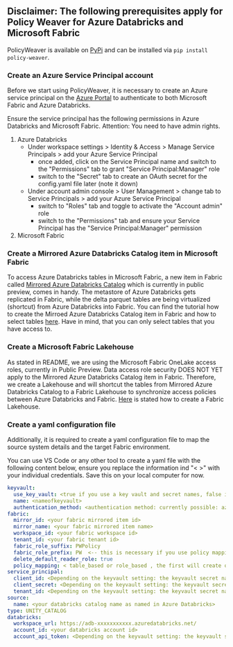 ## Disclaimer: The following prerequisites apply for Policy Weaver for Azure Databricks and Microsoft Fabric

PolicyWeaver is available on [PyPi](https://pypi.org/project/policy-weaver/) and can be installed via `pip install policy-weaver`.

### Create an Azure Service Principal account
Before we start using PolicyWeaver, it is necessary to create an Azure service principal on the [Azure Portal](https://portal.azure.com/) to authenticate to both Microsoft Fabric and Azure Databricks. 

Ensure the service principal has the following permissions in Azure Databricks and Microsoft Fabric. Attention: You need to have admin rights.

1. Azure Databricks
    -  Under workspace settings > Identity & Access > Manage Service Principals > add your Azure Service Principal 
        - once added, click on the Service Principal name and switch to the "Permissions" tab to grant "Service Principal:Manager" role
        - switch to the "Secret" tab to create an OAuth secret for the config.yaml file later (note it down)
    - Under account admin console > User Management > change tab to Service Principals > add your Azure Service Principal
        - switch to "Roles" tab and toggle to activate the "Account admin" role 
        - switch to the "Permissions" tab and ensure your Service Principal has the "Service Principal:Manager" permission
2. Microsoft Fabric

### Create a Mirrored Azure Databricks Catalog item in Microsoft Fabric
To access Azure Databricks tables in Microsoft Fabric, a new item in Fabric called [Mirrored Azure Databricks Catalog](https://learn.microsoft.com/en-us/fabric/database/mirrored-database/azure-databricks) which is currently in public preview, comes in handy. The metastore of Azure Databricks gets replicated in Fabric, while the delta parquet tables are being virtualized (shortcut) from Azure Databricks into Fabric. You can find the tutorial how to create the Mirroed Azure Databricks Catalog item in Fabric and how to select tables [here](https://learn.microsoft.com/en-us/fabric/database/mirrored-database/azure-databricks-tutorial#create-a-mirrored-database-from-azure-databricks). Have in mind, that you can only select tables that you have access to.


### Create a Microsoft Fabric Lakehouse
As stated in README, we are using the Microsoft Fabric OneLake access roles, currently in Public Preview. Data access role security DOES NOT YET apply to the Mirrored Azure Databricks Catalog item in Fabric. Therefore, we create a Lakehouse and will shortcut the tables from Mirrored Azure Databricks Catalog to a Fabric Lakehouse to synchronize access policies between Azure Databricks and Fabric. [Here](https://learn.microsoft.com/en-us/fabric/data-engineering/create-lakehouse) is stated how to create a Fabric Lakehouse.


### Create a yaml configuration file
Additionally, it is required to create a yaml configuration file to map the source system details and the target Fabric environment.

You can use VS Code or any other tool to create a yaml file with the following content below, ensure you replace the information ind "< >" with your individual credentials. Save this on your local computer for now. 


```yml
keyvault:
  use_key_vault: <true if you use a key vault and secret names, false if you provide the secrets>
  name: <nameofkeyvault>
  authentication_method: <authentication method: currently possible: azure_cli or fabric_notebook>
fabric:
  mirror_id: <your fabric mirrored item id>
  mirror_name: <your fabric mirrored item name>
  workspace_id: <your fabric workspace id>
  tenant_id: <your fabric tenant id>
  fabric_role_suffix: PWPolicy
  fabric_role_prefix: PW  <-- this is necessary if you use policy mapping = role_based
  delete_default_reader_role: true
  policy_mapping: < table_based or role_based , the first will create one role per table, the latter one role per dbx group/snowflake role>
service_principal:
  client_id: <Depending on the keyvault setting: the keyvault secret name or your azure SP client id>
  client_secret: <Depending on the keyvault setting: the keyvault secret name or your azure SP secret>
  tenant_id: <Depending on the keyvault setting: the keyvault secret name or your azure tenant id again>
source:
  name: <your databricks catalog name as named in Azure Databricks>
type: UNITY_CATALOG
databricks:
  workspace_url: https://adb-xxxxxxxxxxx.azuredatabricks.net/
  account_id: <your databricks account id>
  account_api_token: <Depending on the keyvault setting: the keyvault secret name or your databricks OAuth secret which you created in the databricks account portal> 
```